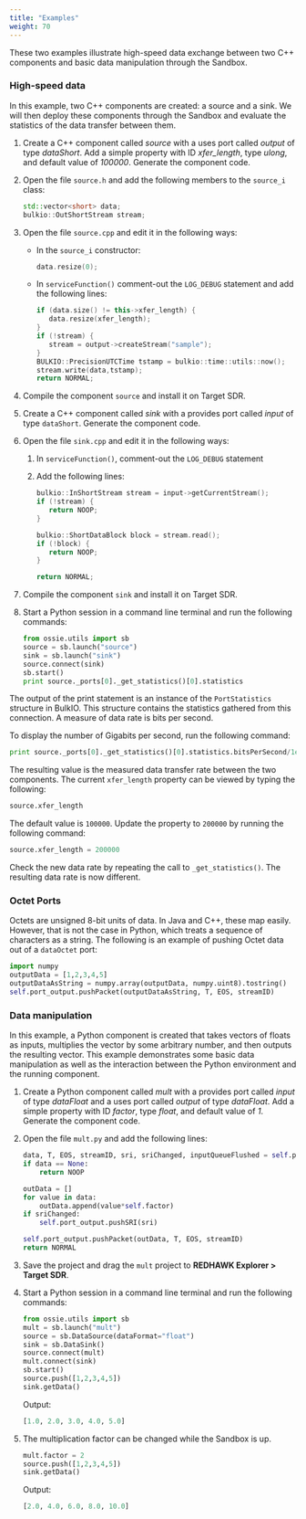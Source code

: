 ```yaml
---
title: "Examples"
weight: 70
---
```


These two examples illustrate high-speed data exchange between two C++ components and basic data manipulation through the Sandbox.

### High-speed data

In this example, two C++ components are created: a source and a sink. We will then deploy these components through the Sandbox and evaluate the statistics of the data transfer between them.

1.  Create a C++ component called *source* with a uses port called *output* of type *dataShort*. Add a simple property with ID *xfer\_length*, type *ulong*, and default value of *100000*. Generate the component code.

2.  Open the file `source.h` and add the following members to the `source_i` class:

    ```c++
    std::vector<short> data;
    bulkio::OutShortStream stream;
    ```

3.  Open the file `source.cpp` and edit it in the following ways:
      - In the `source_i` constructor:

        ```c++
        data.resize(0);
        ```

      - In `serviceFunction()` comment-out the `LOG_DEBUG` statement and add the following lines:

        ```c++
        if (data.size() != this->xfer_length) {
           data.resize(xfer_length);
        }
        if (!stream) {
           stream = output->createStream("sample");
        }
        BULKIO::PrecisionUTCTime tstamp = bulkio::time::utils::now();
        stream.write(data,tstamp);
        return NORMAL;
        ```
4.  Compile the component `source` and install it on Target SDR.

5.  Create a C++ component called *sink* with a provides port called *input* of type `dataShort`. Generate the component code.

6.  Open the file `sink.cpp` and edit it in the following ways:

    1.  In `serviceFunction()`, comment-out the `LOG_DEBUG` statement

    2.  Add the following lines:

        ```c++
        bulkio::InShortStream stream = input->getCurrentStream();
        if (!stream) {
           return NOOP;
        }

        bulkio::ShortDataBlock block = stream.read();
        if (!block) {
           return NOOP;
        }

        return NORMAL;
        ```

7. Compile the component `sink` and install it on Target SDR.

8. Start a Python session in a command line terminal and run the following commands:

    ```py
    from ossie.utils import sb
    source = sb.launch("source")
    sink = sb.launch("sink")
    source.connect(sink)
    sb.start()
    print source._ports[0]._get_statistics()[0].statistics
    ```

The output of the print statement is an instance of the `PortStatistics` structure in BulkIO. This structure contains the statistics gathered from this connection. A measure of data rate is bits per second.

To display the number of Gigabits per second, run the following command:

```py
print source._ports[0]._get_statistics()[0].statistics.bitsPerSecond/1e9
```

The resulting value is the measured data transfer rate between the two components. The current `xfer_length` property can be viewed by typing the following:

```py
source.xfer_length
```

The default value is `100000`. Update the property to `200000` by running the following command:

```py
source.xfer_length = 200000
```

Check the new data rate by repeating the call to `_get_statistics()`. The resulting data rate is now different.

### Octet Ports

Octets are unsigned 8-bit units of data. In Java and C++, these map easily. However, that is not the case in Python, which treats a sequence of characters as a string. The following is an example of pushing Octet data out of a `dataOctet` port:

```py
import numpy
outputData = [1,2,3,4,5]
outputDataAsString = numpy.array(outputData, numpy.uint8).tostring()
self.port_output.pushPacket(outputDataAsString, T, EOS, streamID)
```

### Data manipulation

In this example, a Python component is created that takes vectors of floats as inputs, multiplies the vector by some arbitrary number, and then outputs the resulting vector. This example demonstrates some basic data manipulation as well as the interaction between the Python environment and the running component.

1.  Create a Python component called *mult* with a provides port called *input* of type *dataFloat* and a uses port called *output* of type *dataFloat*. Add a simple property with ID *factor*, type *float*, and default value of *1*. Generate the component code.

2.  Open the file `mult.py` and add the following lines:

    ```py
    data, T, EOS, streamID, sri, sriChanged, inputQueueFlushed = self.port_input.getPacket()
    if data == None:
        return NOOP

    outData = []
    for value in data:
        outData.append(value*self.factor)
    if sriChanged:
        self.port_output.pushSRI(sri)

    self.port_output.pushPacket(outData, T, EOS, streamID)
    return NORMAL
    ```

3.  Save the project and drag the `mult` project to **REDHAWK Explorer > Target SDR**.

4.  Start a Python session in a command line terminal and run the following commands:

    ```py
    from ossie.utils import sb
    mult = sb.launch("mult")
    source = sb.DataSource(dataFormat="float")
    sink = sb.DataSink()
    source.connect(mult)
    mult.connect(sink)
    sb.start()
    source.push([1,2,3,4,5])
    sink.getData()
    ```
    Output:  
    ```py
    [1.0, 2.0, 3.0, 4.0, 5.0]
    ```

5.  The multiplication factor can be changed while the Sandbox is up.

    ```py
    mult.factor = 2
    source.push([1,2,3,4,5])
    sink.getData()
    ```
    Output:
    ```py
    [2.0, 4.0, 6.0, 8.0, 10.0]
    ```
